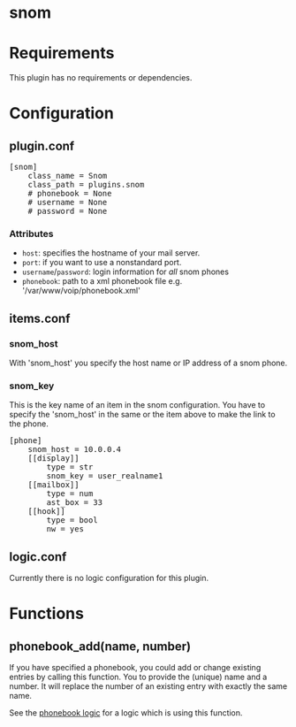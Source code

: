 # snom

# Requirements
This plugin has no requirements or dependencies.

# Configuration

## plugin.conf
<pre>
[snom]
    class_name = Snom
    class_path = plugins.snom
    # phonebook = None
    # username = None
    # password = None
</pre>

### Attributes
  * `host`: specifies the hostname of your mail server.
  * `port`: if you want to use a nonstandard port.
  * `username`/`password`: login information for _all_ snom phones
  * `phonebook`: path to a xml phonebook file e.g. '/var/www/voip/phonebook.xml'

## items.conf

### snom_host
With 'snom_host' you specify the host name or IP address of a snom phone.

### snom_key
This is the key name of an item in the snom configuration. You have to specify the 'snom_host' in the same or the item above to make the link to the phone.

<pre>
[phone]
    snom_host = 10.0.0.4
    [[display]]
        type = str
        snom_key = user_realname1
    [[mailbox]]
        type = num
        ast_box = 33
    [[hook]]
        type = bool
        nw = yes
</pre>

## logic.conf

Currently there is no logic configuration for this plugin.

# Functions

## phonebook_add(name, number)

If you have specified a phonebook, you could add or change existing entries by calling this function.
You to provide the (unique) name and a number. It will replace the number of an existing entry with exactly the same name.

See the [phonebook logic](https://github.com/smarthomeNG/smarthome/wiki/Phonebook) for a logic which is using this function.
